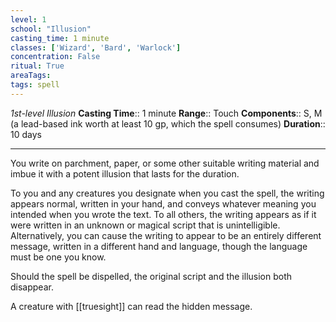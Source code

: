 ```yaml
---
level: 1
school: "Illusion"
casting_time: 1 minute
classes: ['Wizard', 'Bard', 'Warlock']
concentration: False
ritual: True
areaTags: 
tags: spell
---
```


_1st-level Illusion_
**Casting Time**:: 1 minute
**Range**:: Touch
**Components**:: S, M (a lead-based ink worth at least 10 gp, which the spell consumes)
**Duration**:: 10 days

---

You write on parchment, paper, or some other suitable writing material and imbue it with a potent illusion that lasts for the duration.

To you and any creatures you designate when you cast the spell, the writing appears normal, written in your hand, and conveys whatever meaning you intended when you wrote the text. To all others, the writing appears as if it were written in an unknown or magical script that is unintelligible. Alternatively, you can cause the writing to appear to be an entirely different message, written in a different hand and language, though the language must be one you know.

Should the spell be dispelled, the original script and the illusion both disappear.

A creature with [[truesight]] can read the hidden message.



